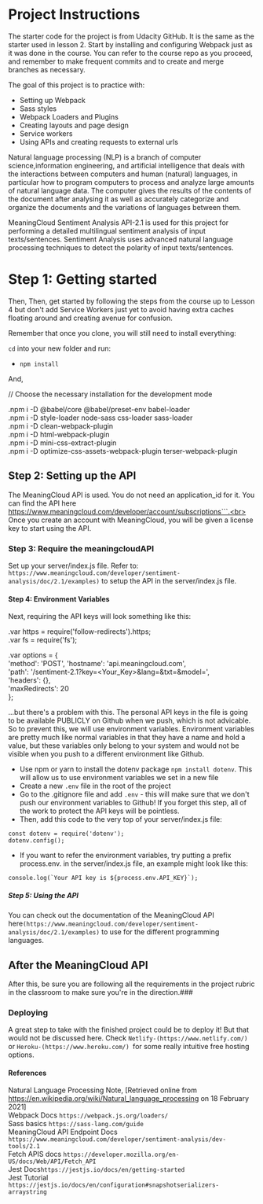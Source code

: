# Project Instructions

The starter code for the project is from Udacity GitHub. It is the same as the starter used in lesson 2. Start by installing and configuring Webpack just as it was done in the course. You can refer to the course repo as you proceed, and remember to make frequent commits and to create and merge branches as necessary.

The goal of this project is to practice with:
- Setting up Webpack
- Sass styles
- Webpack Loaders and Plugins
- Creating layouts and page design
- Service workers
- Using APIs and creating requests to external urls

Natural language processing (NLP) is a branch of computer science,information engineering, and artificial intelligence that deals with the interactions between computers and human (natural) languages, in particular how to program computers to process and analyze large amounts of natural language data. The computer gives the results of the contents of the document after analysing it as well as accurately categorize and organize the documents and the variations of languages between them. 

MeaningCloud Sentiment Analysis API-2.1 is used for this project for performing a detailed multilingual sentiment analysis of input texts/sentences.  Sentiment Analysis uses advanced natural language processing techniques to detect the polarity of input texts/sentences. 

# Step 1: Getting started

Then, Then, get started by following the steps from the course up to Lesson 4 but don't add Service Workers just yet to avoid having extra caches floating around and creating avenue for confusion. 

Remember that once you clone, you will still need to install everything:

`cd` into your new folder and run:
- `npm install`

And, 

// Choose the necessary installation for the development mode

.npm i -D @babel/core @babel/preset-env babel-loader<br>
.npm i -D style-loader node-sass css-loader sass-loader<br>
.npm i -D clean-webpack-plugin<br>
.npm i -D html-webpack-plugin<br>
.npm i -D mini-css-extract-plugin<br>
.npm i -D optimize-css-assets-webpack-plugin terser-webpack-plugin<br>


## Step 2: Setting up the API

The MeaningCloud API is used. You do not need an application_id for it. You can find the API here<br> https://www.meaningcloud.com/developer/account/subscriptions```.<br> Once you create an account with MeaningCloud, you will be given a license key to start using the API. 
### Step 3: Require the meaningcloudAPI

Set up your server/index.js file.
Refer to: ```https://www.meaningcloud.com/developer/sentiment-analysis/doc/2.1/examples)``` to setup the API in the server/index.js file.

#### Step 4: Environment Variables

Next, requiring the API keys will look something like this:<br>

.var https = require('follow-redirects').https;<br>
.var fs = require('fs');<br>

.var options = {<br>
    'method': 'POST',
    'hostname': 'api.meaningcloud.com',<br>
    'path': '/sentiment-2.1?key=<Your_Key>&lang=<lang>&txt=<text>&model=<model>',<br>
    'headers': {},<br>
    'maxRedirects': 20<br>
};<br>
  
...but there's a problem with this. The personal API keys in the file is going to be available PUBLICLY on Github when we push, which is not advicable. So to prevent this, we will use environment variables. Environment variables are pretty much like normal variables in that they have a name and hold a value, but these variables only belong to your system and would not be visible when you push to a different environment like Github.

- Use npm or yarn to install the dotenv package ```npm install dotenv```. This will allow us to use environment variables we set in a new file
- Create a new ```.env``` file in the root of the project
- Go to the .gitignore file and add ```.env``` - this will make sure that we don't push our environment variables to Github! If you forget this step, all of the work to protect the API keys will be pointless.
- Then, add this code to the very top of your server/index.js file:
```
const dotenv = require('dotenv');
dotenv.config();
```
- If you want to refer the environment variables, try putting a prefix process.env. in the server/index.js file, an example might look like this:
```
console.log(`Your API key is ${process.env.API_KEY}`);
```

##### Step 5: Using the API

You can check out the documentation of the MeaningCloud API here```(https://www.meaningcloud.com/developer/sentiment-analysis/doc/2.1/examples)``` to use for the different programming languages. 

## After the MeaningCloud API

After this, be sure you are following all the requirements in the project rubric in the classroom to make sure you're in the direction.### 

### Deploying

A great step to take with the finished project could be to deploy it! But that would not be discussed here. Check ```Netlify-(https://www.netlify.com/)``` or ```Heroku-(https://www.heroku.com/) ```for some really intuitive free hosting options.

#### References

Natural Language Processing Note, [Retrieved online from https://en.wikipedia.org/wiki/Natural_language_processing on 18 February 2021]<br> 
Webpack Docs ```https://webpack.js.org/loaders/```<br>
Sass basics ```https://sass-lang.com/guide```<br>
MeaningCloud API Endpoint Docs ```https://www.meaningcloud.com/developer/sentiment-analysis/dev-tools/2.1```<br>
Fetch APIS docs ```https://developer.mozilla.org/en-US/docs/Web/API/Fetch_API```<br>
Jest Docs```https://jestjs.io/docs/en/getting-started```<br>
Jest Tutorial ```https://jestjs.io/docs/en/configuration#snapshotserializers-arraystring```<br>
